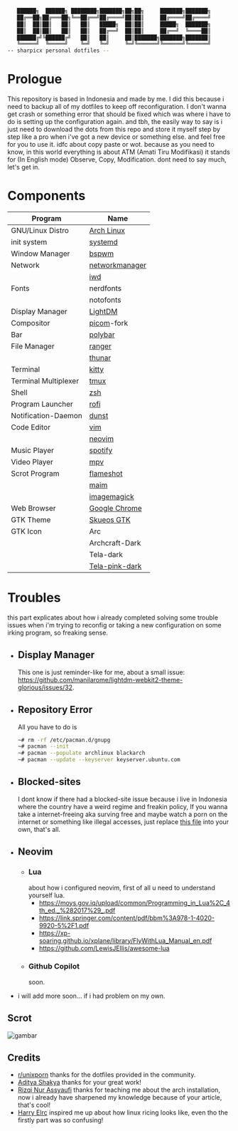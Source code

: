 ```sh
   ██████╗  ██████╗ ████████╗███████╗██╗██╗     ███████╗███████╗
   ██╔══██╗██╔═══██╗╚══██╔══╝██╔════╝██║██║     ██╔════╝██╔════╝
   ██║  ██║██║   ██║   ██║   █████╗  ██║██║     █████╗  ███████╗
   ██║  ██║██║   ██║   ██║   ██╔══╝  ██║██║     ██╔══╝  ╚════██║
   ██████╔╝╚██████╔╝   ██║   ██║     ██║███████╗███████╗███████║
   ╚═════╝  ╚═════╝    ╚═╝   ╚═╝     ╚═╝╚══════╝╚══════╝╚══════╝
-- sharpicx personal dotfiles --

```
# Prologue
This repository is based in Indonesia and made by me. I did this because i need to backup all of my dotfiles to keep off reconfiguration. I don't wanna get crash or something error that should be fixed which was where i have to do is setting up the configuration again. and tbh, the easily way to say is i just need to download the dots from this repo and store it myself step by step like a pro when i've got a new device or something else. and feel free for you to use it. idfc about copy paste or wot. because as you need to know, in this world everything is about ATM (Amati Tiru Modifikasi) it stands for (In English mode) Observe, Copy, Modification. dont need to say much, let's get in.

#  Components

|Program|Name|
|---|---|
|GNU/Linux Distro|[Arch Linux](https://archlinux.org)|
|init system|[systemd](https://systemd.io/)|
|Window Manager|[bspwm](https://github.com/baskerville/bspwm)|
|Network|[networkmanager](https://archlinux.org/packages/extra/x86_64/networkmanager/)|
||[iwd](https://archlinux.org/packages/?name=iwd)|
|Fonts|nerdfonts|
||notofonts|
|Display Manager|[LightDM](https://archlinux.org/packages/?name=lightdm)|
|Compositor|[picom](https://github.com/jonaburg/picom)-fork|
|Bar|[polybar](https://github.com/polybar/polybar)|
|File Manager|[ranger](https://github.com/ranger/ranger)|
||[thunar](https://archlinux.org/packages/extra/x86_64/thunar/)|
|Terminal|[kitty](https://github.com/kovidgoyal/kitty)|
|Terminal Multiplexer|[tmux](https://github.com/tmux/tmux)|
|Shell|[zsh](https://github.com/zsh-users/zsh)|
|Program Launcher|[rofi](https://github.com/davatorium/rofi)|
|Notification-Daemon|[dunst](https://github.com/dunst-project/dunst)|
|Code Editor|[vim](https://github.com/vim/vim)|
||[neovim](https://github.com/neovim/neovim)|
|Music Player|[spotify](https://github.com/spicetify/)|
|Video Player|[mpv](https://github.com/mpv-player/mpv)|
|Scrot Program|[flameshot](https://github.com/flameshot-org/flameshot)|
||[maim](https://github.com/naelstrof/maim)|
||[imagemagick](https://github.com/ImageMagick/ImageMagick)|
|Web Browser|[Google Chrome](https://aur.archlinux.org/packages/google-chrome/)|
|GTK Theme|[Skueos GTK](https://github.com/daniruiz/skeuos-gtk)|
|GTK Icon|Arc|
||Archcraft-Dark|
||Tela-dark|
||[Tela-pink-dark](https://www.pling.com/p/1279924)|


# Troubles

this part explicates about how i already completed solving some trouble issues when i'm trying to reconfig or taking a new configuration on some irking program, so freaking sense.

* ## Display Manager
  This one is just reminder-like for me, about a small issue: <https://github.com/manilarome/lightdm-webkit2-theme-glorious/issues/32>.

* ## Repository Error
  All you have to do is
  ```bash
  ~# rm -rf /etc/pacman.d/gnupg
  ~# pacman --init
  ~# pacman --populate archlinux blackarch
  ~# pacman --update --keyserver keyserver.ubuntu.com
  ```
* ## Blocked-sites
   I dont know if there had a blocked-site issue because i live in Indonesia where the country have a weird regime and freakin policy, If you wanna take a internet-freeing aka surving free and maybe watch a porn on the internet or something like illegal accesses, just replace [this file](https://github.com/bebasid/bebasid/blob/master/releases/hosts/) into your own, that's all.

* ## Neovim 
   * ### Lua
      about how i configured neovim, first of all u need to understand yourself lua.
      * <https://moys.gov.iq/upload/common/Programming_in_Lua%2C_4th_ed._%282017%29_.pdf>
      * <https://link.springer.com/content/pdf/bbm%3A978-1-4020-9920-5%2F1.pdf>
      * <https://xp-soaring.github.io/xplane/library/FlyWithLua_Manual_en.pdf>
      * <https://github.com/LewisJEllis/awesome-lua>
   * ### Github Copilot
      soon.

* i will add more soon... if i had problem on my own.

## Scrot
![gambar](https://i.ibb.co/fpyXVFc/26-04-22-05-29.png)

## Credits
* [r/unixporn](https://reddit.com/r/unixporn) 
  thanks for the dotfiles provided in the community.
* [Aditya Shakya](https://github.com/adi1090x) 
  thanks for your great work!
* [Rizqi Nur Assyaufi](https://github.com/bandithijo) 
  thanks for teaching me about the arch installation, now i already have sharpened my knowledge because of your article, that's cool!
* [Harry Elrc](https://github.com/owl4ce) 
  inspired me up about how linux ricing looks like, even tho the firstly part was so confusing!
